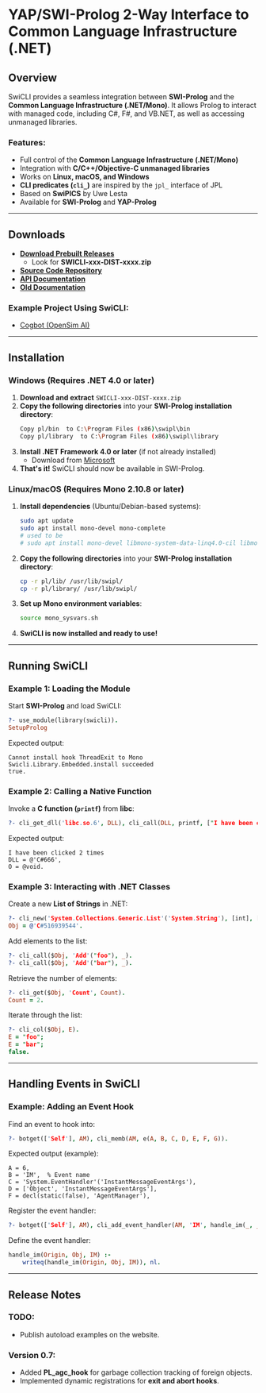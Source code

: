 # YAP/SWI-Prolog 2-Way Interface to Common Language Infrastructure (.NET)

## Overview

SwiCLI provides a seamless integration between **SWI-Prolog** and the **Common Language Infrastructure (.NET/Mono)**. It allows Prolog to interact with managed code, including C#, F#, and VB.NET, as well as accessing unmanaged libraries.

### Features:
- Full control of the **Common Language Infrastructure (.NET/Mono)**
- Integration with **C/C++/Objective-C unmanaged libraries**
- Works on **Linux, macOS, and Windows**
- **CLI predicates (`cli_`)** are inspired by the `jpl_` interface of JPL
- Based on **SwiPlCS** by Uwe Lesta
- Available for **SWI-Prolog** and **YAP-Prolog**

---

## Downloads

- **[Download Prebuilt Releases](http://code.google.com/p/opensim4opencog/downloads/list)**
  - Look for **SWICLI-xxx-DIST-xxxx.zip**
- **[Source Code Repository](https://github.com/swi-to-yap/swicli)**
- **[API Documentation](http://swi-to-yap.github.io/swicli/api.html)**
- **[Old Documentation](http://swi-to-yap.github.io/swicli/documentation.html)**

### Example Project Using SwiCLI:
- [Cogbot (OpenSim AI)](https://github.com/Tandysony/opensim4opencog/blob/master/bin/prolog/cogbot.pl)

---

## Installation

### Windows (Requires .NET 4.0 or later)

1. **Download and extract** `SWICLI-xxx-DIST-xxxx.zip`
2. **Copy the following directories** into your **SWI-Prolog installation directory**:
   ```sh
   Copy pl/bin  to C:\Program Files (x86)\swipl\bin
   Copy pl/library  to C:\Program Files (x86)\swipl\library
   ```
3. **Install .NET Framework 4.0 or later** (if not already installed)
   - Download from [Microsoft](https://dotnet.microsoft.com/en-us/download/dotnet-framework)
4. **That's it!** SwiCLI should now be available in SWI-Prolog.

### Linux/macOS (Requires Mono 2.10.8 or later)

1. **Install dependencies** (Ubuntu/Debian-based systems):
   ```sh
   sudo apt update
   sudo apt install mono-devel mono-complete
   # used to be
   # sudo apt install mono-devel libmono-system-data-linq4.0-cil libmono-system-xml-linq4.0-cil libmono-microsoft-visualbasic10.0-cil
   ```
2. **Copy the following directories** into your **SWI-Prolog installation directory**:
   ```sh
   cp -r pl/lib/ /usr/lib/swipl/
   cp -r pl/library/ /usr/lib/swipl/
   ```
3. **Set up Mono environment variables**:
   ```sh
   source mono_sysvars.sh
   ```
4. **SwiCLI is now installed and ready to use!**

---

## Running SwiCLI

### Example 1: Loading the Module

Start **SWI-Prolog** and load SwiCLI:

```prolog
?- use_module(library(swicli)).
SetupProlog
```

Expected output:
```
Cannot install hook ThreadExit to Mono
Swicli.Library.Embedded.install succeeded
true.
```

### Example 2: Calling a Native Function

Invoke a **C function (`printf`)** from **libc**:

```prolog
?- cli_get_dll('libc.so.6', DLL), cli_call(DLL, printf, ["I have been clicked %d times\n", 2], O).
```

Expected output:
```
I have been clicked 2 times
DLL = @'C#666',
O = @void.
```

### Example 3: Interacting with .NET Classes

Create a new **List of Strings** in .NET:

```prolog
?- cli_new('System.Collections.Generic.List'('System.String'), [int], [10], Obj).
Obj = @'C#516939544'.
```

Add elements to the list:

```prolog
?- cli_call($Obj, 'Add'("foo"), _).
?- cli_call($Obj, 'Add'("bar"), _).
```

Retrieve the number of elements:

```prolog
?- cli_get($Obj, 'Count', Count).
Count = 2.
```

Iterate through the list:

```prolog
?- cli_col($Obj, E).
E = "foo";
E = "bar";
false.
```

---

## Handling Events in SwiCLI

### Example: Adding an Event Hook

Find an event to hook into:

```prolog
?- botget(['Self'], AM), cli_memb(AM, e(A, B, C, D, E, F, G)).
```

Expected output (example):
```
A = 6,
B = 'IM',  % Event name
C = 'System.EventHandler'('InstantMessageEventArgs'),
D = ['Object', 'InstantMessageEventArgs'],
F = decl(static(false), 'AgentManager'),
```

Register the event handler:

```prolog
?- botget(['Self'], AM), cli_add_event_handler(AM, 'IM', handle_im(_, _, _)).
```

Define the event handler:

```prolog
handle_im(Origin, Obj, IM) :-
    writeq(handle_im(Origin, Obj, IM)), nl.
```

---

## Release Notes

### TODO:
- Publish autoload examples on the website.

### Version 0.7:
- Added **PL_agc_hook** for garbage collection tracking of foreign objects.
- Implemented dynamic registrations for **exit and abort hooks**.

